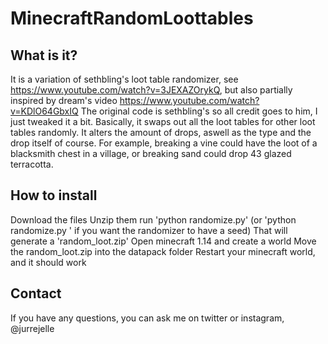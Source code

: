 # MinecraftRandomLoottables

## What is it?
It is a variation of sethbling's loot table randomizer, see https://www.youtube.com/watch?v=3JEXAZOrykQ, but also partially inspired by dream's video https://www.youtube.com/watch?v=KDlO64GbxIQ
The original code is sethbling's so all credit goes to him, I just tweaked it a bit.
Basically, it swaps out all the loot tables for other loot tables randomly. It alters the amount of drops, aswell as the type and the drop itself of course.
For example, breaking a vine could have the loot of a blacksmith chest in a village, or breaking sand could drop 43 glazed terracotta.

## How to install
Download the files
Unzip them
run 'python randomize.py' (or 'python randomize.py <seed>' if you want the randomizer to have a seed)
That will generate a 'random_loot.zip'
Open minecraft 1.14 and create a world
Move the random_loot.zip into the datapack folder
Restart your minecraft world, and it should work
  
## Contact
If you have any questions, you can ask me on twitter or instagram, @jurrejelle

